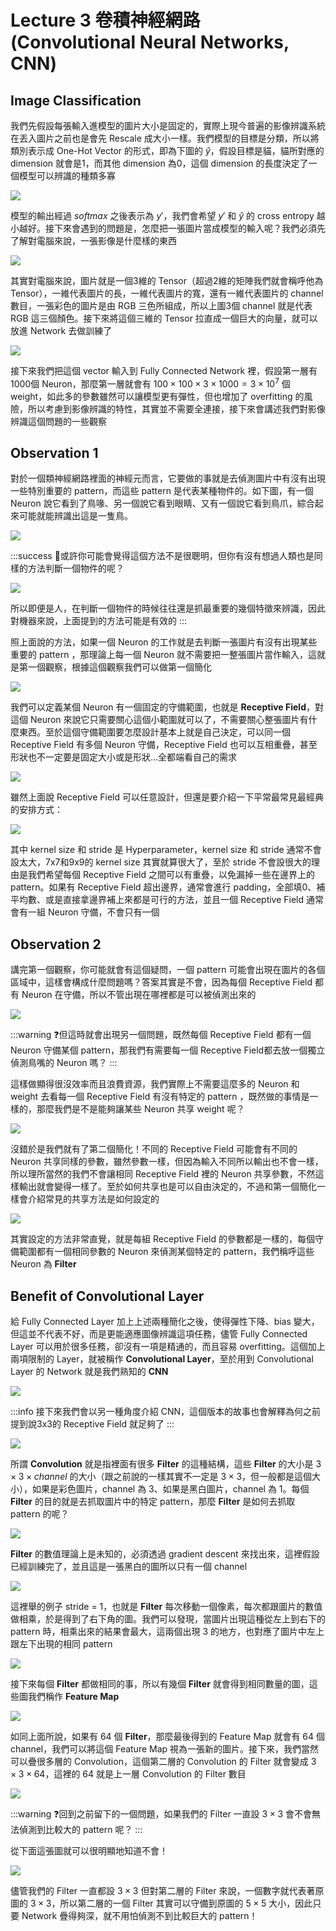 # Lecture 3 卷積神經網路 (Convolutional Neural Networks, CNN)

## Image Classification

我們先假設每張輸入進模型的圖片大小是固定的，實際上現今普遍的影像辨識系統在丟入圖片之前也是會先 Rescale 成大小一樣。我們模型的目標是分類，所以將類別表示成 One-Hot Vector 的形式，即為下圖的 $\hat{y}$，假設目標是貓，貓所對應的 dimension 就會是1，而其他 dimension 為0，這個 dimension 的長度決定了一個模型可以辨識的種類多寡

![](https://i.imgur.com/UKjO0oY.png)

模型的輸出經過 $softmax$ 之後表示為 $y'$，我們會希望 $y'$ 和 $\hat{y}$ 的 cross entropy 越小越好。接下來會遇到的問題是，怎麼把一張圖片當成模型的輸入呢？我們必須先了解對電腦來說，一張影像是什麼樣的東西

![](https://i.imgur.com/hkmYscn.png)

其實對電腦來說，圖片就是一個3維的 Tensor（超過2維的矩陣我們就會稱呼他為 Tensor），一維代表圖片的長，一維代表圖片的寬，還有一維代表圖片的 channel 數目，一張彩色的圖片是由 RGB 三色所組成，所以上圖3個 channel 就是代表 RGB 這三個顏色。接下來將這個三維的 Tensor 拉直成一個巨大的向量，就可以放進 Network 去做訓練了

![](https://i.imgur.com/KBgrB5f.png)

接下來我們把這個 vector 輸入到 Fully Connected Network 裡，假設第一層有1000個 Neuron，那麼第一層就會有 $100\times100\times3\times1000=3\times10^7$ 個 weight，如此多的參數雖然可以讓模型更有彈性，但也增加了 overfitting 的風險，所以考慮到影像辨識的特性，其實並不需要全連接，接下來會講述我們對影像辨識這個問題的一些觀察

## Observation 1

對於一個類神經網路裡面的神經元而言，它要做的事就是去偵測圖片中有沒有出現一些特別重要的 pattern，而這些 pattern 是代表某種物件的。如下圖，有一個 Neuron 說它看到了鳥喙、另一個說它看到眼睛、又有一個說它看到鳥爪，綜合起來可能就能辨識出這是一隻鳥。

![](https://i.imgur.com/vXKUwY0.png)

:::success
🤔或許你可能會覺得這個方法不是很聰明，但你有沒有想過人類也是同樣的方法判斷一個物件的呢？

![](https://i.imgur.com/RD5Q5k9.png)

所以即便是人，在判斷一個物件的時候往往還是抓最重要的幾個特徵來辨識，因此對機器來說，上面提到的方法可能是有效的
:::

照上面說的方法，如果一個 Neuron 的工作就是去判斷一張圖片有沒有出現某些重要的 pattern ，那理論上每一個 Neuron 就不需要把一整張圖片當作輸入，這就是第一個觀察，根據這個觀察我們可以做第一個簡化

![](https://i.imgur.com/r120Qrl.png)

我們可以定義某個 Neuron 有一個固定的守備範圍，也就是 **Receptive Field**，對這個 Neuron 來說它只需要關心這個小範圍就可以了，不需要關心整張圖片有什麼東西。至於這個守備範圍要怎麼設計基本上就是自己決定，可以同一個 Receptive Field 有多個 Neuron 守備，Receptive Field 也可以互相重疊，甚至形狀也不一定要是固定大小或是形狀...全都端看自己的需求

![](https://i.imgur.com/uxNKqC2.png)

雖然上面說 Receptive Field 可以任意設計，但還是要介紹一下平常最常見最經典的安排方式：

![](https://i.imgur.com/LcVitq7.png)

其中 kernel size 和 stride 是 Hyperparameter，kernel size 和 stride 通常不會設太大，7x7和9x9的 kernel size 其實就算很大了，至於 stride 不會設很大的理由是我們希望每個 Receptive Field 之間可以有重疊，以免漏掉一些在邊界上的 pattern。如果有 Receptive Field 超出邊界，通常會進行 padding，全部填0、補平均數、或是直接拿邊界補上來都是可行的方法，並且一個 Receptive Field 通常會有一組 Neuron 守備，不會只有一個

## Observation 2

講完第一個觀察，你可能就會有這個疑問，一個 pattern 可能會出現在圖片的各個區域中，這樣會構成什麼問題嗎？答案其實是不會，因為每個 Receptive Field 都有 Neuron 在守備，所以不管出現在哪裡都是可以被偵測出來的

![](https://i.imgur.com/i0HDgju.png)

:::warning
❓但這時就會出現另一個問題，既然每個 Receptive Field 都有一個 Neuron 守備某個 pattern，那我們有需要每一個 Receptive Field都去放一個獨立偵測鳥嘴的 Neuron 嗎？
:::

這樣做顯得很沒效率而且浪費資源，我們實際上不需要這麼多的 Neuron 和 weight 去看每一個 Receptive Field 有沒有特定的 pattern ，既然做的事情是一樣的，那麼我們是不是能夠讓某些 Neuron 共享 weight 呢？

![](https://i.imgur.com/nylB5RL.png)

沒錯於是我們就有了第二個簡化！不同的 Receptive Field 可能會有不同的 Neuron 共享同樣的參數，雖然參數一樣，但因為輸入不同所以輸出也不會一樣，所以理所當然的我們不會讓相同 Receptive Field 裡的 Neuron 共享參數，不然這樣輸出就會變得一樣了。至於如何共享也是可以自由決定的，不過和第一個簡化一樣會介紹常見的共享方法是如何設定的

![](https://i.imgur.com/1d4Kl0O.png)

其實設定的方法非常直覺，就是每組 Receptive Field 的參數都是一樣的，每個守備範圍都有一個相同參數的 Neuron 來偵測某個特定的 pattern，我們稱呼這些 Neuron 為 **Filter**

## Benefit of Convolutional Layer

給 Fully Connected Layer 加上上述兩種簡化之後，使得彈性下降、bias 變大，但這並不代表不好，而是更能適應圖像辨識這項任務，儘管 Fully Connected Layer 可以用於很多任務，卻沒有一項是精通的，而且容易 overfitting。這個加上兩項限制的 Layer，就被稱作 **Convolutional Layer**，至於用到 Convolutional Layer 的 Network 就是我們熟知的 **CNN**

![](https://i.imgur.com/8k9eSNd.png)

:::info
接下來我們會以另一種角度介紹 CNN，這個版本的故事也會解釋為何之前提到說3x3的 Receptive Field 就足夠了
:::

![](https://i.imgur.com/SCoAxsL.png)

所謂 **Convolution** 就是指裡面有很多 **Filter** 的這種結構，這些 **Filter** 的大小是 $3\times3\times channel$ 的大小（跟之前說的一樣其實不一定是 $3\times3$，但一般都是這個大小），如果是彩色圖片，channel 為 3、如果是黑白圖片，channel 為 1。每個 **Filter** 的目的就是去抓取圖片中的特定 pattern，那麼 **Filter** 是如何去抓取 pattern 的呢？

![](https://i.imgur.com/T62Qu0B.png)

**Filter** 的數值理論上是未知的，必須透過 gradient descent 來找出來，這裡假設已經訓練完了，並且這是一張黑白的圖所以只有一個 channel

![](https://i.imgur.com/hrdRJSA.png)

這裡舉的例子 stride = 1，也就是 **Filter** 每次移動一個像素，每次都跟圖片的數值做相乘，於是得到了右下角的圖。我們可以發現，當圖片出現這種從左上到右下的 pattern 時，相乘出來的結果會最大，這兩個出現 3 的地方，也對應了圖片中左上跟左下出現的相同 pattern

![](https://i.imgur.com/HL76u9t.png)

接下來每個 **Filter** 都做相同的事，所以有幾個 **Filter** 就會得到相同數量的圖，這些圖我們稱作 **Feature Map**

![](https://i.imgur.com/LxW8WB9.png)

如同上面所說，如果有 64 個 **Filter**，那麼最後得到的 Feature Map 就會有 64 個 channel，我們可以將這個 Feature Map 視為一張新的圖片。接下來，我們當然可以疊很多層的 Convolution，這個第二層的 Convolution 的 Filter 就會變成 $3\times3\times64$，這裡的 64 就是上一層 Convolution 的 Filter 數目

![](https://i.imgur.com/Mp0mJ2Q.png)

:::warning
❓回到之前留下的一個問題，如果我們的 Filter 一直設 $3\times3$ 會不會無法偵測到比較大的 pattern 呢？
:::

從下面這張圖就可以很明顯地知道不會！

![](https://i.imgur.com/7yyakAo.png)

儘管我們的 Filter 一直都設 $3\times3$ 但對第二層的 Filter 來說，一個數字就代表著原圖的 $3\times3$，所以第二層的一個 Filter 其實可以守備到原圖的 $5\times5$ 大小，因此只要 Network 疊得夠深，就不用怕偵測不到比較巨大的 pattern！
